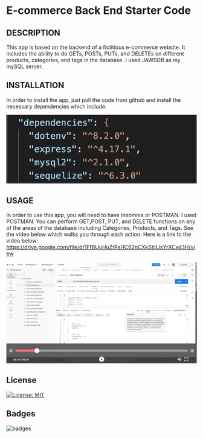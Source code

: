 # E-commerce Back End Starter Code

## DESCRIPTION

This app is based on the backend of a fictitious e-commerce website. It includes the ability to do GETs, POSTs, PUTs, and DELETEs on different products, categories, and tags in the database. I used JAWSDB as my mySQL server.

## INSTALLATION

In order to install the app, just pull the code from github and install the necessary dependencies which include. 

![image](./Develop/images/Screen%20Shot%202022-09-01%20at%202.42.18%20PM.png)

## USAGE

In order to use this app, you will need to have Insomnia or POSTMAN. I used POSTMAN. You can perform GET,POST, PUT, and DELETE functions on any of the areas of the database including Categories, Products, and Tags. See the video below which walks you through each action.
Here is a link to the video below: https://drive.google.com/file/d/1FfBUuHuZtRsHC62nCXkSIcUxYrXCxd3H/view 

[![Watch the video](./Develop/images/Screen%20Shot%202022-09-01%20at%202.54.11%20PM.png)](https://drive.google.com/file/d/1FfBUuHuZtRsHC62nCXkSIcUxYrXCxd3H/view)

## License

[![License: MIT](https://img.shields.io/badge/License-MIT-yellow.svg)](https://opensource.org/licenses/MIT)

## Badges

![badges](https://img.shields.io/static/v1?label=javascript&message=100%&color=blue)